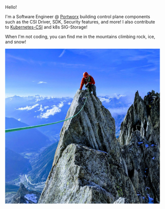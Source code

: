 Hello!

I'm a Software Engineer @ [Portworx](http://portworx.com/) building control plane components such as the CSI Driver, SDK, Security features, and more! I also contribute to [Kubernetes-CSI](https://github.com/kubernetes-csi) and k8s SIG-Storage!

When I'm not coding, you can find me in the mountains climbing rock, ice, and snow!

![](https://github.com/ggriffiths/ggriffiths/blob/master/alps.jpg)
